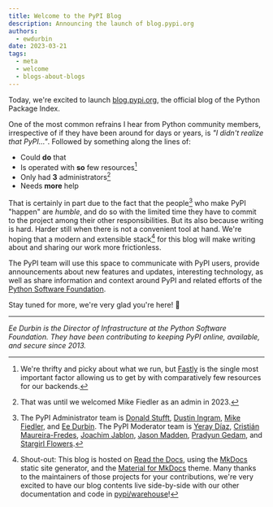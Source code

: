 ```yaml
---
title: Welcome to the PyPI Blog
description: Announcing the launch of blog.pypi.org
authors:
  - ewdurbin
date: 2023-03-21
tags:
  - meta
  - welcome
  - blogs-about-blogs
---
```


Today, we're excited to launch [blog.pypi.org](https://blog.pypi.org),
the official blog of the Python Package Index.

One of the most common refrains I hear from Python community members,
irrespective of if they have been around for days or years,
is _"I didn't realize that PyPI..."_. Followed by something along the lines of:

- Could **do** that
- Is operated with **so** few resources[^1]
- Only had **3** administrators[^2]
- Needs **more** help

That is certainly in part due to the fact that the people[^3] who
make PyPI "happen" are *humble*, and do so with the limited time they
have to commit to the project among their other responsibilities.
But its also because writing is hard. Harder still when there is
not a convenient tool at hand.
We're hoping that a modern and extensible stack[^4] for this blog
will make writing about and sharing our work more frictionless.

The PyPI team will use this space to communicate with PyPI users,
provide announcements about new features and updates,
interesting technology, as well as share information and
context around PyPI and related efforts of the
[Python Software Foundation](https://www.python.org/psf-landing/).

Stay tuned for more, we're very glad you're here! 💜

---

_Ee Durbin is the Director of Infrastructure at
the Python Software Foundation.
They have been contributing to keeping PyPI online, available, and
secure since 2013._

[^1]: We're thrifty and picky about what we run, but
[Fastly](https://www.fastly.com/fast-forward) is the single most
important factor allowing us to get by with comparatively few
resources for our backends.
[^2]: That was until we welcomed Mike Fiedler as an admin in 2023.
[^3]: The PyPI Administrator team is
[Donald Stufft](https://github.com/dstufft),
[Dustin Ingram](https://github.com/di),
[Mike Fiedler](https://github.com/miketheman),
and [Ee Durbin](https://github.com/ewdurbin).
The PyPI Moderator team is
[Yeray Díaz](https://github.com/yeraydiazdiaz),
[Cristián Maureira-Fredes](https://github.com/cmaureir),
[Joachim Jablon](https://github.com/ewjoachim),
[Jason Madden](https://github.com/jamadden),
[Pradyun Gedam](https://github.com/pradyunsg),
and [Stargirl Flowers](https://github.com/theacodes).
[^4]: Shout-out: This blog is hosted on
[Read the Docs](https://readthedocs.org/),
using the [MkDocs](https://pypi.org/project/mkdocs/)
static site generator,
and the [Material for MkDocs](https://pypi.org/project/mkdocs-material/) theme.
Many thanks to the maintainers of those projects for your
contributions,
we're very excited to have our blog contents live side-by-side
with our other documentation and code in
[pypi/warehouse](https://github.com/pypi/warehouse)!
